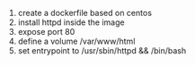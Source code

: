1. create a dockerfile based on centos
1. install httpd inside the image
1. expose port 80
1. define a volume /var/www/html
1. set entrypoint to /usr/sbin/httpd && /bin/bash
